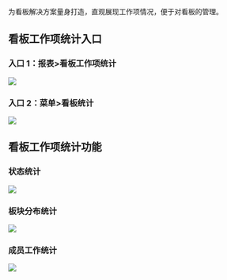为看板解决方案量身打造，直观展现工作项情况，便于对看板的管理。

## 看板工作项统计入口
### 入口 1：报表>看板工作项统计
![](http://imgcache.tce.fsphere.cn/image/mc.qcloudimg.com/static/img/7dd02e0b596deb20e38c709beec2f3f5/image.png)
### 入口 2：菜单>看板统计
![](http://imgcache.tce.fsphere.cn/image/mc.qcloudimg.com/static/img/ce2845903a262bc96e2159803766a257/image.png)

## 看板工作项统计功能
### 状态统计
![](http://imgcache.tce.fsphere.cn/image/mc.qcloudimg.com/static/img/e5a49207235754b90dac3e6b66904010/image.png)
### 板块分布统计
![](http://imgcache.tce.fsphere.cn/image/mc.qcloudimg.com/static/img/5035981294a1bebe732eb8e575147246/image.png)
### 成员工作统计
![](http://imgcache.tce.fsphere.cn/image/mc.qcloudimg.com/static/img/75fa4dd40bc0c9b78c13e64d7d7f7122/image.png)





